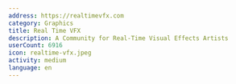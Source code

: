 ```yaml
---
address: https://realtimevfx.com
category: Graphics
title: Real Time VFX
description: A Community for Real-Time Visual Effects Artists
userCount: 6916
icon: realtime-vfx.jpeg
activity: medium
language: en
---
```

